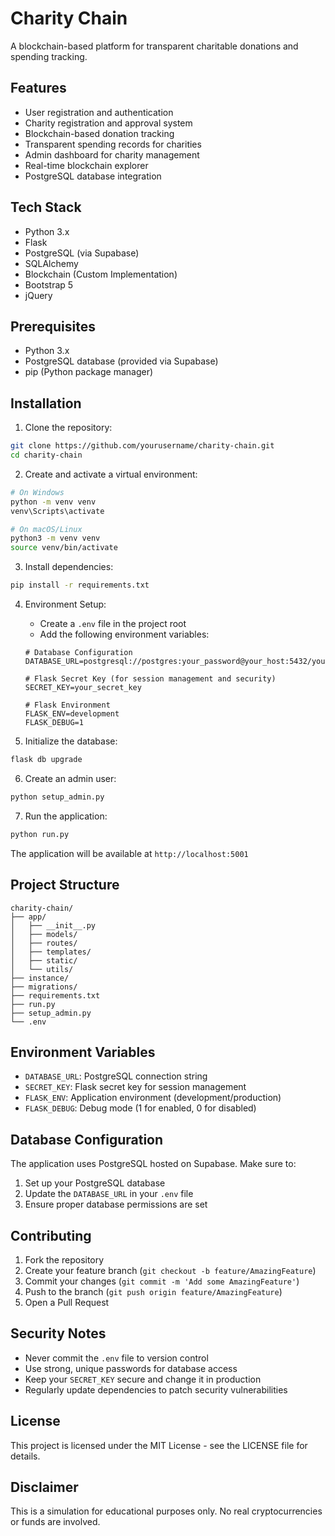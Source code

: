 # Charity Chain

A blockchain-based platform for transparent charitable donations and spending tracking.

## Features

- User registration and authentication
- Charity registration and approval system
- Blockchain-based donation tracking
- Transparent spending records for charities
- Admin dashboard for charity management
- Real-time blockchain explorer
- PostgreSQL database integration

## Tech Stack

- Python 3.x
- Flask
- PostgreSQL (via Supabase)
- SQLAlchemy
- Blockchain (Custom Implementation)
- Bootstrap 5
- jQuery

## Prerequisites

- Python 3.x
- PostgreSQL database (provided via Supabase)
- pip (Python package manager)

## Installation

1. Clone the repository:
```bash
git clone https://github.com/yourusername/charity-chain.git
cd charity-chain
```

2. Create and activate a virtual environment:
```bash
# On Windows
python -m venv venv
venv\Scripts\activate

# On macOS/Linux
python3 -m venv venv
source venv/bin/activate
```

3. Install dependencies:
```bash
pip install -r requirements.txt
```

4. Environment Setup:
   - Create a `.env` file in the project root
   - Add the following environment variables:
   ```
   # Database Configuration
   DATABASE_URL=postgresql://postgres:your_password@your_host:5432/your_database

   # Flask Secret Key (for session management and security)
   SECRET_KEY=your_secret_key

   # Flask Environment
   FLASK_ENV=development
   FLASK_DEBUG=1
   ```

5. Initialize the database:
```bash
flask db upgrade
```

6. Create an admin user:
```bash
python setup_admin.py
```

7. Run the application:
```bash
python run.py
```

The application will be available at `http://localhost:5001`

## Project Structure

```
charity-chain/
├── app/
│   ├── __init__.py
│   ├── models/
│   ├── routes/
│   ├── templates/
│   ├── static/
│   └── utils/
├── instance/
├── migrations/
├── requirements.txt
├── run.py
├── setup_admin.py
└── .env
```

## Environment Variables

- `DATABASE_URL`: PostgreSQL connection string
- `SECRET_KEY`: Flask secret key for session management
- `FLASK_ENV`: Application environment (development/production)
- `FLASK_DEBUG`: Debug mode (1 for enabled, 0 for disabled)

## Database Configuration

The application uses PostgreSQL hosted on Supabase. Make sure to:
1. Set up your PostgreSQL database
2. Update the `DATABASE_URL` in your `.env` file
3. Ensure proper database permissions are set

## Contributing

1. Fork the repository
2. Create your feature branch (`git checkout -b feature/AmazingFeature`)
3. Commit your changes (`git commit -m 'Add some AmazingFeature'`)
4. Push to the branch (`git push origin feature/AmazingFeature`)
5. Open a Pull Request

## Security Notes

- Never commit the `.env` file to version control
- Use strong, unique passwords for database access
- Keep your `SECRET_KEY` secure and change it in production
- Regularly update dependencies to patch security vulnerabilities

## License

This project is licensed under the MIT License - see the LICENSE file for details.

## Disclaimer

This is a simulation for educational purposes only. No real cryptocurrencies or funds are involved. 